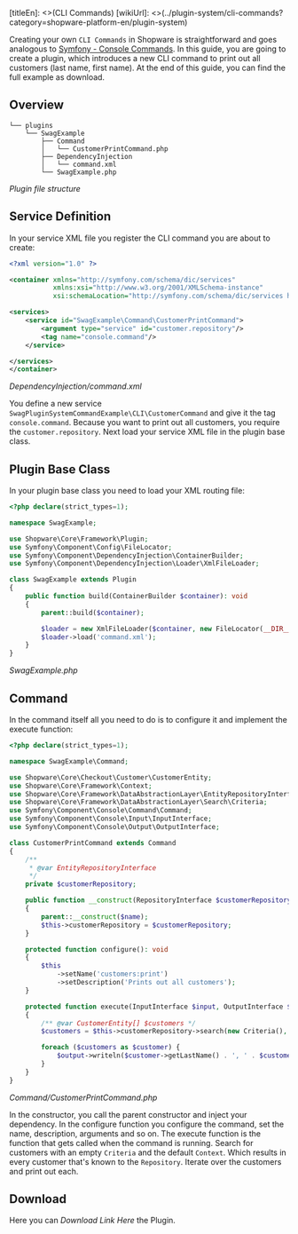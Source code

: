 [titleEn]: <>(CLI Commands)
[wikiUrl]: <>(../plugin-system/cli-commands?category=shopware-platform-en/plugin-system)

Creating your own `CLI Commands` in Shopware is straightforward and goes analogous to [Symfony - Console Commands](https://symfony.com/doc/current/console.html).
In this guide, you are going to create a plugin, which introduces a new CLI command to print out all customers (last name, first name).
At the end of this guide, you can find the full example as download.


## Overview
```
└── plugins
    └── SwagExample
        ├── Command
        │   └── CustomerPrintCommand.php
        ├── DependencyInjection
        │   └── command.xml
        └── SwagExample.php
```
*Plugin file structure*

## Service Definition
In your service XML file you register the CLI command you are about to create:

```xml
<?xml version="1.0" ?>

<container xmlns="http://symfony.com/schema/dic/services"
           xmlns:xsi="http://www.w3.org/2001/XMLSchema-instance"
           xsi:schemaLocation="http://symfony.com/schema/dic/services http://symfony.com/schema/dic/services/services-1.0.xsd">

<services>
    <service id="SwagExample\Command\CustomerPrintCommand">
        <argument type="service" id="customer.repository"/>
        <tag name="console.command"/>
    </service>

</services>
</container>
```
*DependencyInjection/command.xml*

You define a new service `SwagPluginSystemCommandExample\CLI\CustomerCommand` and give it the tag `console.command`.
Because you want to print out all customers, you require the `customer.repository`.
Next load your service XML file in the plugin base class.

## Plugin Base Class
In your plugin base class you need to load your XML routing file: 

```php
<?php declare(strict_types=1);

namespace SwagExample;

use Shopware\Core\Framework\Plugin;
use Symfony\Component\Config\FileLocator;
use Symfony\Component\DependencyInjection\ContainerBuilder;
use Symfony\Component\DependencyInjection\Loader\XmlFileLoader;

class SwagExample extends Plugin
{
    public function build(ContainerBuilder $container): void
    {
        parent::build($container);

        $loader = new XmlFileLoader($container, new FileLocator(__DIR__ . '/DependencyInjection'));
        $loader->load('command.xml');
    }
}
```
*SwagExample.php*

## Command
In the command itself all you need to do is to configure it and implement the execute function:

```php
<?php declare(strict_types=1);

namespace SwagExample\Command;

use Shopware\Core\Checkout\Customer\CustomerEntity;
use Shopware\Core\Framework\Context;
use Shopware\Core\Framework\DataAbstractionLayer\EntityRepositoryInterface;
use Shopware\Core\Framework\DataAbstractionLayer\Search\Criteria;
use Symfony\Component\Console\Command\Command;
use Symfony\Component\Console\Input\InputInterface;
use Symfony\Component\Console\Output\OutputInterface;

class CustomerPrintCommand extends Command
{
    /**
     * @var EntityRepositoryInterface 
     */
    private $customerRepository;

    public function __construct(RepositoryInterface $customerRepository, $name = null)
    {
        parent::__construct($name);
        $this->customerRepository = $customerRepository;
    }

    protected function configure(): void
    {
        $this
            ->setName('customers:print')
            ->setDescription('Prints out all customers');
    }

    protected function execute(InputInterface $input, OutputInterface $output): void
    {
        /** @var CustomerEntity[] $customers */
        $customers = $this->customerRepository->search(new Criteria(), Context::createDefaultContext())->getElements();

        foreach ($customers as $customer) {
            $output->writeln($customer->getLastName() . ', ' . $customer->getFirstName());
        }
    }
}
```
*Command/CustomerPrintCommand.php*

In the constructor, you call the parent constructor and inject your dependency. In the configure function you 
configure the command, set the name, description, arguments and so on. The execute function is the function that gets called
when the command is running. Search for customers with an empty `Criteria` and the default `Context`.
Which results in every customer that's known to the `Repository`. Iterate over the customers and print out each.

## Download
Here you can *Download Link Here* the Plugin.
